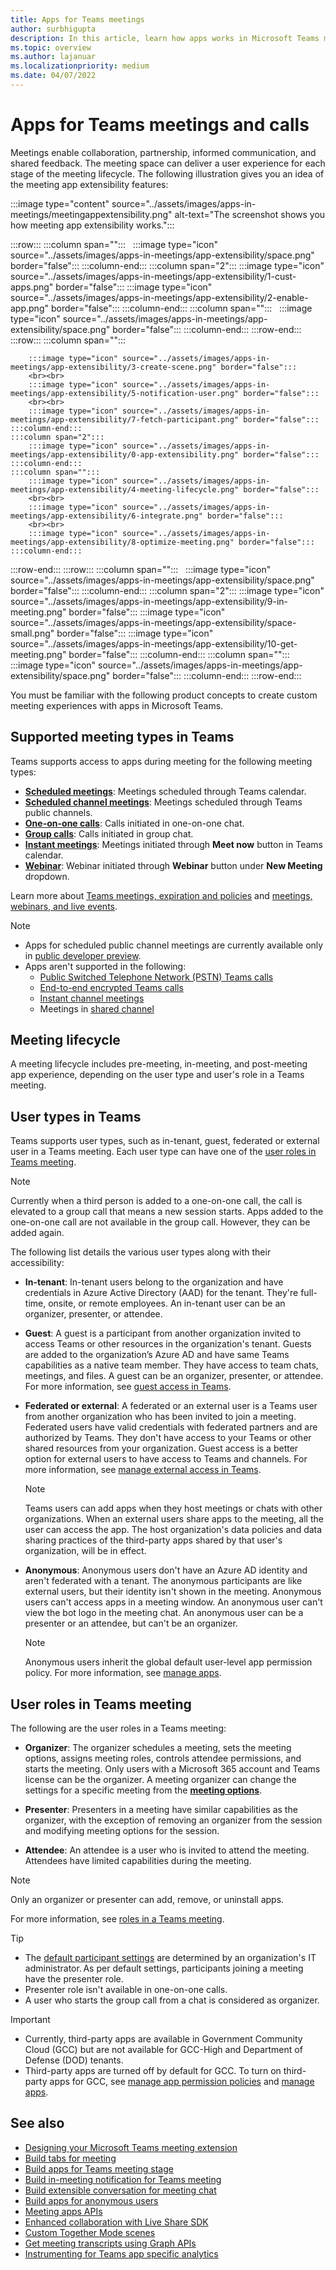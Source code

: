 ```yaml
---
title: Apps for Teams meetings
author: surbhigupta
description: In this article, learn how apps works in Microsoft Teams meetings based on participant and user role and app extensibility.
ms.topic: overview
ms.author: lajanuar
ms.localizationpriority: medium
ms.date: 04/07/2022
---
```


# Apps for Teams meetings and calls

Meetings enable collaboration, partnership, informed communication, and shared feedback. The meeting space can deliver a user experience for each stage of the meeting lifecycle. The following illustration gives you an idea of the meeting app extensibility features:

:::image type="content" source="../assets/images/apps-in-meetings/meetingappextensibility.png" alt-text="The screenshot shows you how meeting app extensibility works.":::

:::row:::
    :::column span="":::
           &nbsp; :::image type="icon" source="../assets/images/apps-in-meetings/app-extensibility/space.png" border="false":::
    :::column-end:::
    :::column span="2":::
        :::image type="icon" source="../assets/images/apps-in-meetings/app-extensibility/1-cust-apps.png" border="false":::    :::image type="icon" source="../assets/images/apps-in-meetings/app-extensibility/2-enable-app.png" border="false":::
    :::column-end:::
        :::column span="":::
           &nbsp; :::image type="icon" source="../assets/images/apps-in-meetings/app-extensibility/space.png" border="false":::
        :::column-end:::
:::row-end:::
:::row:::
    :::column span="":::

        :::image type="icon" source="../assets/images/apps-in-meetings/app-extensibility/3-create-scene.png" border="false":::
        <br><br>
        :::image type="icon" source="../assets/images/apps-in-meetings/app-extensibility/5-notification-user.png" border="false":::
        <br><br>
        :::image type="icon" source="../assets/images/apps-in-meetings/app-extensibility/7-fetch-participant.png" border="false":::
    :::column-end:::
    :::column span="2":::
        :::image type="icon" source="../assets/images/apps-in-meetings/app-extensibility/0-app-extensibility.png" border="false":::
    :::column-end:::
    :::column span="":::
        :::image type="icon" source="../assets/images/apps-in-meetings/app-extensibility/4-meeting-lifecycle.png" border="false":::
        <br><br>
        :::image type="icon" source="../assets/images/apps-in-meetings/app-extensibility/6-integrate.png" border="false":::
        <br><br>
        :::image type="icon" source="../assets/images/apps-in-meetings/app-extensibility/8-optimize-meeting.png" border="false":::
    :::column-end:::
:::row-end:::
:::row:::
    :::column span="":::
        &nbsp; :::image type="icon" source="../assets/images/apps-in-meetings/app-extensibility/space.png" border="false":::
    :::column-end:::
    :::column span="2":::
        :::image type="icon" source="../assets/images/apps-in-meetings/app-extensibility/9-in-meeting.png" border="false":::    :::image type="icon" source="../assets/images/apps-in-meetings/app-extensibility/space-small.png" border="false":::    :::image type="icon" source="../assets/images/apps-in-meetings/app-extensibility/10-get-meeting.png" border="false":::
    :::column-end:::
        :::column span="":::
        &nbsp; :::image type="icon" source="../assets/images/apps-in-meetings/app-extensibility/space.png" border="false":::
    :::column-end:::
:::row-end:::



You must be familiar with the following product concepts to create custom meeting experiences with apps in Microsoft Teams.

## Supported meeting types in Teams

Teams supports access to apps during meeting for the following meeting types:

* [**Scheduled meetings**](https://support.microsoft.com/office/schedule-a-meeting-in-teams-943507a9-8583-4c58-b5d2-8ec8265e04e5#ID0EFBD=Desktop): Meetings scheduled through Teams calendar.
* [**Scheduled channel meetings**](https://support.microsoft.com/office/schedule-a-meeting-in-teams-943507a9-8583-4c58-b5d2-8ec8265e04e5#ID0EFBD=Desktop): Meetings scheduled through Teams public channels.
* [**One-on-one calls**](https://support.microsoft.com/office/start-a-call-from-a-chat-in-teams-f5138c9d-df4c-43d8-9cf6-53400c1a7798): Calls initiated in one-on-one chat.
* [**Group calls**](https://support.microsoft.com/office/start-a-call-from-a-chat-in-teams-f5138c9d-df4c-43d8-9cf6-53400c1a7798): Calls initiated in group chat.
* [**Instant meetings**](https://support.microsoft.com/office/start-an-instant-meeting-in-teams-ff95e53f-8231-4739-87fa-00b9723f4ef5): Meetings initiated through **Meet now** button in Teams calendar.
* [**Webinar**](https://support.microsoft.com/office/get-started-with-teams-webinars-42f3f874-22dc-4289-b53f-bbc1a69013e3): Webinar initiated through **Webinar** button under **New Meeting** dropdown.

Learn more about [Teams meetings, expiration and policies](/MicrosoftTeams/meeting-expiration) and [meetings, webinars, and live events](/microsoftteams/quick-start-meetings-live-events).
> [!NOTE]
>
> * Apps for scheduled public channel meetings are currently available only in [public developer preview](../resources/dev-preview/developer-preview-intro.md).
> * Apps aren't supported in the following:
>   * [Public Switched Telephone Network (PSTN) Teams calls](/microsoftteams/cloud-voice-landing-page#public-switched-telephone-network-connectivity-options)
>   * [End-to-end encrypted Teams calls](https://support.microsoft.com/office/use-end-to-end-encryption-for-teams-calls-1274b4d2-b5c5-4b24-a376-606fa6728a90)
>   * [Instant channel meetings](https://support.microsoft.com/office/start-an-instant-meeting-in-teams-ff95e53f-8231-4739-87fa-00b9723f4ef5)
>   * Meetings in [shared channel](https://support.microsoft.com/office/what-is-a-shared-channel-in-teams-e70a8c22-fee4-4d6e-986f-9e0781d7d11d)

## Meeting lifecycle

A meeting lifecycle includes pre-meeting, in-meeting, and post-meeting app experience, depending on the user type and user's role in a Teams meeting.

## User types in Teams

Teams supports user types, such as in-tenant, guest, federated or external user in a Teams meeting. Each user type can have one of the [user roles in Teams meeting](#user-roles-in-teams-meeting).

> [!NOTE]
>
> Currently when a third person is added to a one-on-one call, the call is elevated to a group call that means a new session starts. Apps added to the one-on-one call are not available in the group call. However, they can be added again.

The following list details the various user types along with their accessibility:

* **In-tenant**: In-tenant users belong to the organization and have credentials in Azure Active Directory (AAD) for the tenant. They're full-time, onsite, or remote employees. An in-tenant user can be an organizer, presenter, or attendee.
* **Guest**: A guest is a participant from another organization invited to access Teams or other resources in the organization's tenant. Guests are added to the organization’s Azure AD and have same Teams capabilities as a native team member. They have access to team chats, meetings, and files. A guest can be an organizer, presenter, or attendee. For more information, see [guest access in Teams](/microsoftteams/guest-access).
* **Federated or external**: A federated or an external user is a Teams user from another organization who has been invited to join a meeting. Federated users have valid credentials with federated partners and are authorized by Teams. They don't have access to your Teams or other shared resources from your organization. Guest access is a better option for external users to have access to Teams and channels. For more information, see [manage external access in Teams](/microsoftteams/manage-external-access).

    > [!NOTE]
    > Teams users can add apps when they host meetings or chats with other organizations. When an external users share apps to the meeting, all the user can access the app. The host organization's data policies and data sharing practices of the third-party apps shared by that user's organization, will be in effect.

* **Anonymous**: Anonymous users don't have an Azure AD identity and aren't federated with a tenant. The anonymous participants are like external users, but their identity isn't shown in the meeting. Anonymous users can't access apps in a meeting window. An anonymous user can't view the bot logo in the meeting chat. An anonymous user can be a presenter or an attendee, but can't be an organizer.

    > [!NOTE]
    > Anonymous users inherit the global default user-level app permission policy. For more information, see [manage apps](/microsoftteams/non-standard-users#anonymous-user-in-meetings-access).

## User roles in Teams meeting

The following are the user roles in a Teams meeting:

* **Organizer**: The organizer schedules a meeting, sets the meeting options, assigns meeting roles, controls attendee permissions, and starts the meeting. Only users with a Microsoft 365 account and Teams license can be the organizer. A meeting organizer can change the settings for a specific meeting from the [**meeting options**](https://support.microsoft.com/en-us/office/change-participant-settings-for-a-teams-meeting-53261366-dbd5-45f9-aae9-a70e6354f88e).

* **Presenter**: Presenters in a meeting have similar capabilities as the organizer, with the exception of removing an organizer from the session and modifying meeting options for the session.

* **Attendee**: An attendee is a user who is invited to attend the meeting. Attendees have limited capabilities during the meeting.

> [!NOTE]
> Only an organizer or presenter can add, remove, or uninstall apps.

For more information, see [roles in a Teams meeting](https://support.microsoft.com/office/roles-in-a-teams-meeting-c16fa7d0-1666-4dde-8686-0a0bfe16e019).

> [!TIP]
>
> * The [default participant settings](/microsoftteams/meeting-policies-participants-and-guests) are determined by an organization's IT administrator. As per default settings, participants joining a meeting have the presenter role.
> * Presenter role isn't available in one-on-one calls.
> * A user who starts the group call from a chat is considered as organizer.

> [!IMPORTANT]
>
> * Currently, third-party apps are available in Government Community Cloud (GCC) but are not available for GCC-High and Department of Defense (DOD) tenants.
> * Third-party apps are turned off by default for GCC. To turn on third-party apps for GCC, see [manage app permission policies](/microsoftteams/teams-app-permission-policies) and [manage apps](/microsoftteams/manage-apps).

## See also

* [Designing your Microsoft Teams meeting extension](~/apps-in-teams-meetings/design/designing-apps-in-meetings.md)
* [Build tabs for meeting](~/apps-in-teams-meetings/build-tabs-for-meeting.md)
* [Build apps for Teams meeting stage](build-apps-for-teams-meeting-stage.md)
* [Build in-meeting notification for Teams meeting](in-meeting-notification-for-meeting.md)
* [Build extensible conversation for meeting chat](build-extensible-conversation-for-meeting-chat.md)
* [Build apps for anonymous users](build-apps-for-anonymous-user.md)
* [Meeting apps APIs](meeting-apps-apis.md)
* [Enhanced collaboration with Live Share SDK](teams-live-share-overview.md)
* [Custom Together Mode scenes](~/apps-in-teams-meetings/teams-together-mode.md)
* [Get meeting transcripts using Graph APIs](../graph-api/meeting-transcripts/overview-transcripts.md)
* [Instrumenting for Teams app specific analytics](../concepts/design/overview-analytics.md#instrumenting-for-teams-app-specific-analytics)

